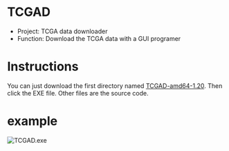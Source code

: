 # TCGAD
- Project: TCGA data downloader 
- Function: Download the TCGA data with a GUI programer
# Instructions 
You can just download the first directory named [TCGAD-amd64-1.20](https://github.com/chenwi/TCGAD/tree/master/TCGAD-amd64-1.20). Then click the EXE file.
Other files are the source code.

# example
![TCGAD.exe](https://img-blog.csdn.net/20180816215857799?watermark/2/text/aHR0cHM6Ly9ibG9nLmNzZG4ubmV0L3FxXzM1MjAzNDI1/font/5a6L5L2T/fontsize/400/fill/I0JBQkFCMA==/dissolve/70)
